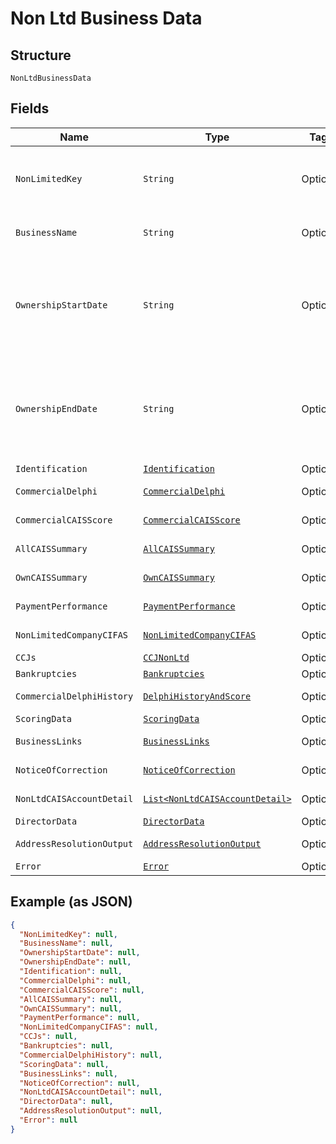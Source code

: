 
# Non Ltd Business Data

## Structure

`NonLtdBusinessData`

## Fields

| Name | Type | Tags | Description | Getter | Setter |
|  --- | --- | --- | --- | --- | --- |
| `NonLimitedKey` | `String` | Optional | Unique identifier for the non-limited business | String getNonLimitedKey() | setNonLimitedKey(String nonLimitedKey) |
| `BusinessName` | `String` | Optional | Name of non-limited business | String getBusinessName() | setBusinessName(String businessName) |
| `OwnershipStartDate` | `String` | Optional | The date when most recently known ownership started (yyyy-mm-dd) | String getOwnershipStartDate() | setOwnershipStartDate(String ownershipStartDate) |
| `OwnershipEndDate` | `String` | Optional | The date when most recently known ownership ended (yyyy-mm-dd) | String getOwnershipEndDate() | setOwnershipEndDate(String ownershipEndDate) |
| `Identification` | [`Identification`](../../doc/models/identification.md) | Optional | - | Identification getIdentification() | setIdentification(Identification identification) |
| `CommercialDelphi` | [`CommercialDelphi`](../../doc/models/commercial-delphi.md) | Optional | - | CommercialDelphi getCommercialDelphi() | setCommercialDelphi(CommercialDelphi commercialDelphi) |
| `CommercialCAISScore` | [`CommercialCAISScore`](../../doc/models/commercial-cais-score.md) | Optional | - | CommercialCAISScore getCommercialCAISScore() | setCommercialCAISScore(CommercialCAISScore commercialCAISScore) |
| `AllCAISSummary` | [`AllCAISSummary`](../../doc/models/all-cais-summary.md) | Optional | - | AllCAISSummary getAllCAISSummary() | setAllCAISSummary(AllCAISSummary allCAISSummary) |
| `OwnCAISSummary` | [`OwnCAISSummary`](../../doc/models/own-cais-summary.md) | Optional | - | OwnCAISSummary getOwnCAISSummary() | setOwnCAISSummary(OwnCAISSummary ownCAISSummary) |
| `PaymentPerformance` | [`PaymentPerformance`](../../doc/models/payment-performance.md) | Optional | - | PaymentPerformance getPaymentPerformance() | setPaymentPerformance(PaymentPerformance paymentPerformance) |
| `NonLimitedCompanyCIFAS` | [`NonLimitedCompanyCIFAS`](../../doc/models/non-limited-company-cifas.md) | Optional | - | NonLimitedCompanyCIFAS getNonLimitedCompanyCIFAS() | setNonLimitedCompanyCIFAS(NonLimitedCompanyCIFAS nonLimitedCompanyCIFAS) |
| `CCJs` | [`CCJNonLtd`](../../doc/models/ccj-non-ltd.md) | Optional | - | CCJNonLtd getCCJs() | setCCJs(CCJNonLtd cCJs) |
| `Bankruptcies` | [`Bankruptcies`](../../doc/models/bankruptcies.md) | Optional | - | Bankruptcies getBankruptcies() | setBankruptcies(Bankruptcies bankruptcies) |
| `CommercialDelphiHistory` | [`DelphiHistoryAndScore`](../../doc/models/delphi-history-and-score.md) | Optional | - | DelphiHistoryAndScore getCommercialDelphiHistory() | setCommercialDelphiHistory(DelphiHistoryAndScore commercialDelphiHistory) |
| `ScoringData` | [`ScoringData`](../../doc/models/scoring-data.md) | Optional | - | ScoringData getScoringData() | setScoringData(ScoringData scoringData) |
| `BusinessLinks` | [`BusinessLinks`](../../doc/models/business-links.md) | Optional | - | BusinessLinks getBusinessLinks() | setBusinessLinks(BusinessLinks businessLinks) |
| `NoticeOfCorrection` | [`NoticeOfCorrection`](../../doc/models/notice-of-correction.md) | Optional | - | NoticeOfCorrection getNoticeOfCorrection() | setNoticeOfCorrection(NoticeOfCorrection noticeOfCorrection) |
| `NonLtdCAISAccountDetail` | [`List<NonLtdCAISAccountDetail>`](../../doc/models/non-ltd-cais-account-detail.md) | Optional | - | List<NonLtdCAISAccountDetail> getNonLtdCAISAccountDetail() | setNonLtdCAISAccountDetail(List<NonLtdCAISAccountDetail> nonLtdCAISAccountDetail) |
| `DirectorData` | [`DirectorData`](../../doc/models/director-data.md) | Optional | - | DirectorData getDirectorData() | setDirectorData(DirectorData directorData) |
| `AddressResolutionOutput` | [`AddressResolutionOutput`](../../doc/models/address-resolution-output.md) | Optional | - | AddressResolutionOutput getAddressResolutionOutput() | setAddressResolutionOutput(AddressResolutionOutput addressResolutionOutput) |
| `Error` | [`Error`](../../doc/models/error.md) | Optional | - | Error getError() | setError(Error error) |

## Example (as JSON)

```json
{
  "NonLimitedKey": null,
  "BusinessName": null,
  "OwnershipStartDate": null,
  "OwnershipEndDate": null,
  "Identification": null,
  "CommercialDelphi": null,
  "CommercialCAISScore": null,
  "AllCAISSummary": null,
  "OwnCAISSummary": null,
  "PaymentPerformance": null,
  "NonLimitedCompanyCIFAS": null,
  "CCJs": null,
  "Bankruptcies": null,
  "CommercialDelphiHistory": null,
  "ScoringData": null,
  "BusinessLinks": null,
  "NoticeOfCorrection": null,
  "NonLtdCAISAccountDetail": null,
  "DirectorData": null,
  "AddressResolutionOutput": null,
  "Error": null
}
```

